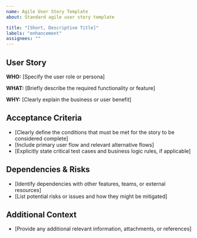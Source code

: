 ```yaml
---
name: Agile User Story Template
about: Standard agile user story template

title: "[Short, Descriptive Title]"
labels: "enhancement"
assignees: ""
---
```


## User Story

**WHO:** [Specify the user role or persona]

**WHAT:** [Briefly describe the required functionality or feature]

**WHY:** [Clearly explain the business or user benefit]

<!--
Guidance:
- Ensure your story aligns with the INVEST criteria: Independent, Negotiable, Valuable, Estimable, Small, Testable
- Refer to [INVEST framework](https://github.com/Jan-IngenHousz-Institute/open-jii/wiki/Definition-of-Ready-%E2%80%90-DoR#invest-criteria)
-->

## Acceptance Criteria

- [Clearly define the conditions that must be met for the story to be considered complete]
- [Include primary user flow and relevant alternative flows]
- [Explicitly state critical test cases and business logic rules, if applicable]

<!-- For detailed guidance, see [Acceptance Criteria Guidelines](https://github.com/Jan-IngenHousz-Institute/open-jii/wiki/Definition-of-Ready-%E2%80%90-DoR#acceptance-criteria) -->

<!--
## Definition of Ready (DoR)
- Clearly defined, independent, and estimable scope
- Sized to fit within a sprint
- Testable acceptance criteria
- Dependencies and necessary designs/mockups identified

For more details, see [Definition of Ready (DoR)](https://github.com/Jan-IngenHousz-Institute/open-jii/wiki/Definition-of-Ready-%E2%80%90-DoR)

## Definition of Done (DoD)
- Implementation meets team standards
- Automated tests passing
- Peer-reviewed
- Functional and UX/UI validations successful
- Deployed and monitored in production

For complete details, see [Definition of Done (DoD)](https://github.com/Jan-IngenHousz-Institute/open-jii/wiki/Definition-of-Done-%E2%80%90-DoD)
-->

## Dependencies & Risks

- [Identify dependencies with other features, teams, or external resources]
- [List potential risks or issues and how they might be mitigated]

## Additional Context

- [Provide any additional relevant information, attachments, or references]
